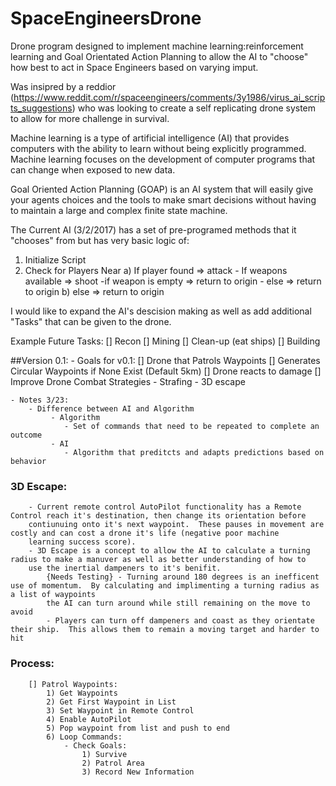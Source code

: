 # SpaceEngineersDrone

Drone program designed to implement machine learning:reinforcement learning and Goal Orientated Action Planning to allow the AI to "choose" how best to act in Space Engineers based on varying imput.

Was insipred by a reddior (https://www.reddit.com/r/spaceengineers/comments/3y1986/virus_ai_scripts_suggestions) who was looking to create a self replicating drone system to allow for more challenge in survival.  

Machine learning is a type of artificial intelligence (AI) that provides computers with the ability to learn without being explicitly programmed. Machine learning focuses on the development of computer programs that can change when exposed to new data.

Goal Oriented Action Planning (GOAP) is an AI system that will easily give your agents choices and the tools to make smart decisions without having to maintain a large and complex finite state machine.

The Current AI (3/2/2017) has a set of pre-programed methods that it "chooses" from but has very basic logic of:

1) Initialize Script
2) Check for Players Near
	a) If player found => attack
		- If weapons available => shoot
			-if weapon is empty => return to origin
		- else => return to origin
	b) else => return to origin

I would like to expand the AI's descision making as well as add additional "Tasks" that can be given to the drone.

Example Future Tasks:
	[] Recon
	[] Mining
	[] Clean-up (eat ships) 
	[] Building

##Version 0.1:
	- Goals for v0.1:
		[] Drone that Patrols Waypoints
			[] Generates Circular Waypoints if None Exist (Default 5km)
		[] Drone reacts to damage
		[] Improve Drone Combat Strategies
			- Strafing
			- 3D escape

	- Notes 3/23:
		- Difference between AI and Algorithm
			 - Algorithm
			 	- Set of commands that need to be repeated to complete an outcome
			 - AI
			 	- Algorithm that preditcts and adapts predictions based on behavior
				  
### 3D Escape:
		- Current remote control AutoPilot functionality has a Remote Control reach it's destination, then change its orientation before
		contiunuing onto it's next waypoint.  These pauses in movement are costly and can cost a drone it's life (negative poor machine 
		learning success score).
		- 3D Escape is a concept to allow the AI to calculate a turning radius to make a manuver as well as better understanding of how to
		use the inertial dampeners to it's benifit.
			{Needs Testing} - Turning around 180 degrees is an inefficent use of momentum.  By calculating and implimenting a turning radius as a list of waypoints
			the AI can turn around while still remaining on the move to avoid 
			- Players can turn off dampeners and coast as they orientate their ship.  This allows them to remain a moving target and harder to hit
### Process:
		[] Patrol Waypoints:
			1) Get Waypoints
			2) Get First Waypoint in List
			3) Set Waypoint in Remote Control
			4) Enable AutoPilot
			5) Pop waypoint from list and push to end
			6) Loop Commands:
				- Check Goals:
					1) Survive
					2) Patrol Area
					3) Record New Information
